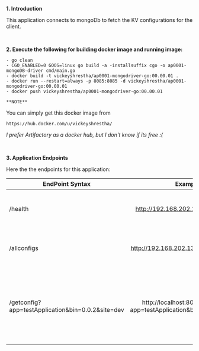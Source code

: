 **1. Introduction**

This application connects to mongoDb to fetch the KV configurations for the client.

<br>

**2. Execute the following for building docker image and running image:**

    - go clean
    - CGO_ENABLED=0 GOOS=linux go build -a -installsuffix cgo -o ap0001-mongoDB-driver cmd/main.go
    - docker build -t vickeyshrestha/ap0001-mongodriver-go:00.00.01 .
    - docker run --restart=always -p 8085:8085 -d vickeyshrestha/ap0001-mongodriver-go:00.00.01
    - docker push vickeyshrestha/ap0001-mongodriver-go:00.00.01

`**NOTE**`    

You can simply get this docker image from 

    https://hub.docker.com/u/vickeyshrestha/

_I prefer Artifactory as a docker hub, but I don't know if its free :(_

<br>

**3. Application Endpoints**

Here the the endpoints for this application:

| EndPoint Syntax        | Example           | Detail  |
| ------------- |:-------------:| -----:|
| /health      | http://192.168.202.131:8085/health | Get the health status of this application |
| /allconfigs      | http://192.168.202.131:8085/allconfigs      |   Gets whole data response from collection |
| /getconfig?app=testApplication&bin=0.0.2&site=dev | http://localhost:8085/getconfig?app=testApplication&bin=0.0.2&site=dev      |    Returns the document based on mandatory parameters. The mandatory parameters are app, bin and site |


